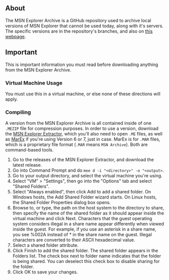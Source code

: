 ## About
The MSN Explorer Archive is a GitHub repository used to archive local versions of MSN Explorer that cannot be used today, along with it's servers. The specific versions are in the repository's branches, and also on [this webpage](https://lexiolvsu.github.io/MSN-Explorer_archive/versionlist/).

## Important
This is important information you must read before downloading anything from the MSN Explorer Archive.
### Virtual Machine Usage
You must use this in a virtual machine, or else none of these directions will apply.
### Compiling
A version from the MSN Explorer Archive is all contained inside of one `.MEZIP` file for compression purposes. In order to use a version, download the [MSN Explorer Extractor](https://github.com/lexiolvsu/MSN-Explorer_archive/tree/extractor), which you'll also need to open `.ME` files, as well as [MarEx](https://github.com/brz/MarEx) if you're using Version 6 or 7, just in case. MarEx is for `.MAR` files, which is a proprietary file format (`.MAR` means `MSN Archive`). Both are command-based tools.

1. Go to the releases of the MSN Explorer Extractor, and download the latest release.
2. Go into Command Prompt and do `mee d -i "<directory>" -o "<output>`.
3. Go to your output directory, and select the virtual machine you're using.
4. Select "VM" > "Settings", then go into the "Options" tab and select "Shared Folders".
5. Select "Always enabled", then click Add to add a shared folder. On Windows hosts, the Add Shared Folder wizard starts. On Linux hosts, the Shared Folder Properties dialog box opens.
6. Browse to, or type, the path on the host system to the directory to share, then specify the name of the shared folder as it should appear inside the virtual machine and click Next. Characters that the guest operating system considers illegal in a share name appear differently when viewed inside the guest. For example, if you use an asterisk in a share name, you see %002A instead of * in the share name on the guest. Illegal characters are converted to their ASCII hexadecimal value.
7. Select a shared folder attribute.
8. Click Finish to add the shared folder.
The shared folder appears in the Folders list. The check box next to folder name indicates that the folder is being shared. You can deselect this check box to disable sharing for the folder.
9. Click OK to save your changes.

